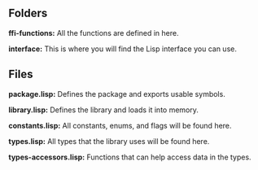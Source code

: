 Folders
-------------------------

**ffi-functions:** All the functions are defined in here.

**interface:** This is where you will find the Lisp interface you can use.

Files
--------------------------

**package.lisp:** Defines the package and exports usable symbols.

**library.lisp:** Defines the library and loads it into memory.

**constants.lisp:** All constants, enums, and flags will be found here.

**types.lisp:** All types that the library uses will be found here.

**types-accessors.lisp:** Functions that can help access data in the types.
